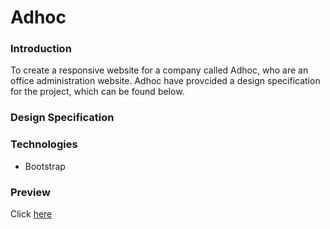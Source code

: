 # Adhoc

### Introduction
To create a responsive website for a company called Adhoc, who are an office administration website. Adhoc have provcided a design specification for the project, which can be found below.

### Design Specification



### Technologies
- Bootstrap

### Preview
Click [here](https://htmlpreview.github.io/?https://github.com/MartynM1982/Brown_Bears/blob/1ac0894718e29331f07b609dd55a2a46e1749bee/Brown_Bears.html)
